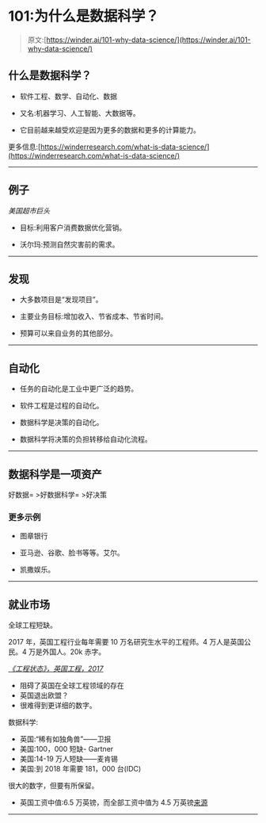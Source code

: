 # 101:为什么是数据科学？

> 原文:[https://winder.ai/101-why-data-science/](https://winder.ai/101-why-data-science/)

## 什么是数据科学？

*   软件工程、数学、自动化、数据

*   又名:机器学习、人工智能、大数据等。

*   它目前越来越受欢迎是因为更多的数据和更多的计算能力。

更多信息:[https://winderresearch.com/what-is-data-science/](https://winderresearch.com/what-is-data-science/)

* * *

## 例子

*美国超市巨头*

*   目标:利用客户消费数据优化营销。

*   沃尔玛:预测自然灾害前的需求。

* * *

## 发现

*   大多数项目是“发现项目”。

*   主要业务目标:增加收入、节省成本、节省时间。

*   预算可以来自业务的其他部分。

* * *

## 自动化

*   任务的自动化是工业中更广泛的趋势。

*   软件工程是过程的自动化。

*   数据科学是决策的自动化。

*   数据科学将决策的负担转移给自动化流程。

* * *

## 数据科学是一项资产

好数据= >好数据科学= >好决策

### 更多示例

*   图章银行

*   亚马逊、谷歌、脸书等等。艾尔。

*   凯撒娱乐。

* * *

## 就业市场

全球工程短缺。

2017 年，英国工程行业每年需要 10 万名研究生水平的工程师。4 万人是英国公民。4 万是外国人。20k 赤字。

*[《工程状态》，英国工程，2017](http://www.engineeringuk.com/media/1355/enguk-report-2017.pdf)*

*   阻碍了英国在全球工程领域的存在
*   英国退出欧盟？
*   很难得到更详细的数字。

数据科学:

*   英国:“稀有如独角兽”——卫报
*   美国:100，000 短缺- Gartner
*   美国:14-19 万人短缺——麦肯锡
*   美国:到 2018 年需要 181，000 台(IDC)

很大的数字，但要有所保留。

*   英国工资中值:6.5 万英镑，而全部工资中值为 4.5 万英镑[来源](https://www.itjobswatch.co.uk/jobs/uk/data%20scientist.do)

* * *